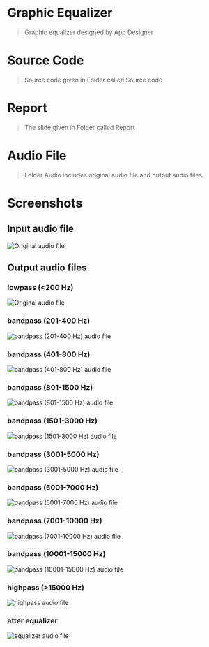 # Graphic Equalizer
> Graphic equalizer designed by App Designer 

# Source Code
> Source code given in Folder called Source code

# Report
> The slide given in Folder called Report

# Audio File
> Folder Audio includes original audio file and output audio files

# Screenshots
## Input audio file
![](./Pictures/origin.png 'Original audio file')

## Output audio files
### lowpass (<200 Hz)
![](./Pictures/lowpass.png 'Original audio file')
### bandpass (201-400 Hz)
![](./Pictures/bandpass_201.png 'bandpass (201-400 Hz) audio file')
### bandpass (401-800 Hz)
![](./Pictures/bandpass_401.png 'bandpass (401-800 Hz) audio file')
### bandpass (801-1500 Hz)
![](./Pictures/bandpass_801.png 'bandpass (801-1500 Hz) audio file')
### bandpass (1501-3000 Hz)
![](./Pictures/bandpass_1501.png 'bandpass (1501-3000 Hz) audio file')
### bandpass (3001-5000 Hz)
![](./Pictures/bandpass_3001.png 'bandpass (3001-5000 Hz) audio file')
### bandpass (5001-7000 Hz)
![](./Pictures/bandpass_5001.png 'bandpass (5001-7000 Hz) audio file')
### bandpass (7001-10000 Hz)
![](./Pictures/bandpass_7001.png 'bandpass (7001-10000 Hz) audio file')
### bandpass (10001-15000 Hz)
![](./Pictures/bandpass_10001.png 'bandpass (10001-15000 Hz) audio file')
### highpass (>15000 Hz)
![](./Pictures/highpass.png 'highpass audio file')
### after equalizer
![](./Pictures/after_equalizer.png 'equalizer audio file')
